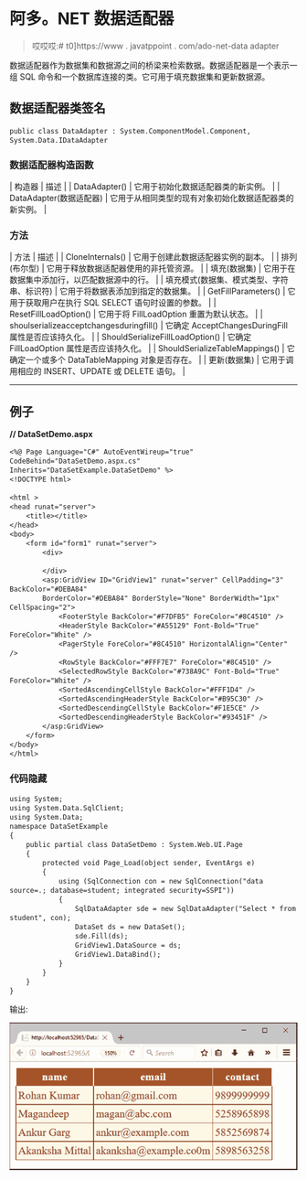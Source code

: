 # 阿多。NET 数据适配器

> 哎哎哎:# t0]https://www . javatppoint . com/ado-net-data adapter

数据适配器作为数据集和数据源之间的桥梁来检索数据。数据适配器是一个表示一组 SQL 命令和一个数据库连接的类。它可用于填充数据集和更新数据源。

## 数据适配器类签名

```
public class DataAdapter : System.ComponentModel.Component, System.Data.IDataAdapter

```

### 数据适配器构造函数

| 构造器 | 描述 |
| DataAdapter() | 它用于初始化数据适配器类的新实例。 |
| DataAdapter(数据适配器) | 它用于从相同类型的现有对象初始化数据适配器类的新实例。 |

### 方法

| 方法 | 描述 |
| CloneInternals() | 它用于创建此数据适配器实例的副本。 |
| 排列(布尔型) | 它用于释放数据适配器使用的非托管资源。 |
| 填充(数据集) | 它用于在数据集中添加行，以匹配数据源中的行。 |
| 填充模式(数据集、模式类型、字符串、标识符) | 它用于将数据表添加到指定的数据集。 |
| GetFillParameters() | 它用于获取用户在执行 SQL SELECT 语句时设置的参数。 |
| ResetFillLoadOption() | 它用于将 FillLoadOption 重置为默认状态。 |
| shoulserializeacceptchangesduringfill() | 它确定 AcceptChangesDuringFill 属性是否应该持久化。 |
| ShouldSerializeFillLoadOption() | 它确定 FillLoadOption 属性是否应该持久化。 |
| ShouldSerializeTableMappings() | 它确定一个或多个 DataTableMapping 对象是否存在。 |
| 更新(数据集) | 它用于调用相应的 INSERT、UPDATE 或 DELETE 语句。 |

* * *

## 例子

**// DataSetDemo.aspx**

```
<%@ Page Language="C#" AutoEventWireup="true" CodeBehind="DataSetDemo.aspx.cs" 
Inherits="DataSetExample.DataSetDemo" %>
<!DOCTYPE html>

<html >
<head runat="server">
    <title></title>
</head>
<body>
    <form id="form1" runat="server">
        <div>

        </div>
        <asp:GridView ID="GridView1" runat="server" CellPadding="3" BackColor="#DEBA84" 
		BorderColor="#DEBA84" BorderStyle="None" BorderWidth="1px" CellSpacing="2">
            <FooterStyle BackColor="#F7DFB5" ForeColor="#8C4510" />
            <HeaderStyle BackColor="#A55129" Font-Bold="True" ForeColor="White" />
            <PagerStyle ForeColor="#8C4510" HorizontalAlign="Center" />
            <RowStyle BackColor="#FFF7E7" ForeColor="#8C4510" />
            <SelectedRowStyle BackColor="#738A9C" Font-Bold="True" ForeColor="White" />
            <SortedAscendingCellStyle BackColor="#FFF1D4" />
            <SortedAscendingHeaderStyle BackColor="#B95C30" />
            <SortedDescendingCellStyle BackColor="#F1E5CE" />
            <SortedDescendingHeaderStyle BackColor="#93451F" />
        </asp:GridView>
    </form>
</body>
</html>

```

### 代码隐藏

```
using System;
using System.Data.SqlClient;
using System.Data;
namespace DataSetExample
{
    public partial class DataSetDemo : System.Web.UI.Page
    {
        protected void Page_Load(object sender, EventArgs e)
        {
            using (SqlConnection con = new SqlConnection("data source=.; database=student; integrated security=SSPI"))
            {
                SqlDataAdapter sde = new SqlDataAdapter("Select * from student", con);
                DataSet ds = new DataSet();
                sde.Fill(ds);
                GridView1.DataSource = ds;
                GridView1.DataBind();
            }
        }
    }
}

```

输出:

![ADO Net Dataadapter 1](img/e6efe45b287820d48acf437dfba87fce.png)